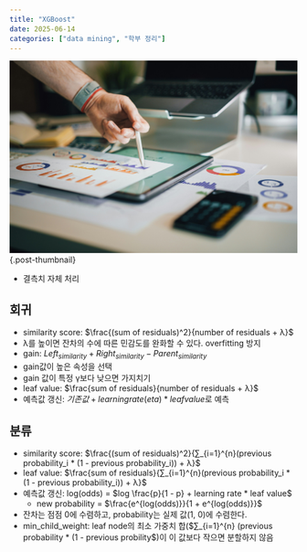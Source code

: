 ```yaml
---
title: "XGBoost"
date: 2025-06-14
categories: ["data mining", "학부 정리"]
---
```


![](/img/stat-thumb.jpg){.post-thumbnail}

- 결측치 자체 처리

## 회귀

- similarity score: $\frac{(sum of residuals)^2}{number of residuals + λ}$
- λ를 높이면 잔차의 수에 따른 민감도를 완화할 수 있다. overfitting 방지
- gain: $Left_{similarity} + Right_{similarity} - Parent_{similarity}$
- gain값이 높은 속성을 선택
- gain 값이 특정 γ보다 낮으면 가지치기
- leaf value: $\frac{sum of residuals}{number of residuals + λ}$
- 예측값 갱신: $기존 값 + learning rate(eta) * leaf value$로 예측

## 분류

- similarity score: $\frac{(sum of residuals)^2}{∑_{i=1}^{n}(previous probability_i * (1 - previous probability_i)) + λ}$
- leaf value: $\frac{sum of residuals}{∑_{i=1}^{n}(previous probability_i * (1 - previous probability_i)) + λ}$
- 예측값 갱신: log(odds) = $log \frac{p}{1 - p} + learning rate * leaf value$
    - new probability = $\frac{e^{log(odds)}}{1 + e^{log(odds)}}$
- 잔차는 점점 0에 수렴하고, probability는 실제 값(1, 0)에 수렴한다.
- min_child_weight: leaf node의 최소 가중치 합($∑_{i=1}^{n} (previous probability * (1 - previous probility$)이 이 값보다 작으면 분할하지 않음
